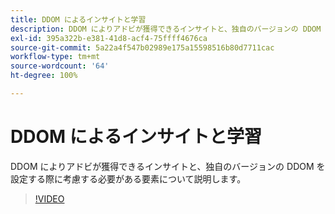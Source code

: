 ```yaml
---
title: DDOM によるインサイトと学習
description: DDOM によりアドビが獲得できるインサイトと、独自のバージョンの DDOM を設定する際に考慮する必要がある要素について説明します。
exl-id: 395a322b-e381-41d8-acf4-75ffff4676ca
source-git-commit: 5a22a4f547b02989e175a15598516b80d7711cac
workflow-type: tm+mt
source-wordcount: '64'
ht-degree: 100%

---
```


# DDOM によるインサイトと学習

DDOM によりアドビが獲得できるインサイトと、独自のバージョンの DDOM を設定する際に考慮する必要がある要素について説明します。

>[!VIDEO](https://video.tv.adobe.com/v/41693)
